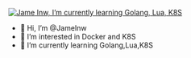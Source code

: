 [![Jame Inw, I’m currently learning Golang, Lua, K8S](https://pimp-my-readme.webapp.io/pimp-my-readme/wavy-banner?subtitle=I%E2%80%99m%20currently%20learning%20Golang%2C%20Lua%2C%20K8S&title=Jame%20Inw)](https://pimp-my-readme.webapp.io)
- 👋 Hi, I’m @JameInw
- 👀 I’m interested in Docker and K8S
- 🌱 I’m currently learning Golang,Lua,K8S
<!--- 💞️ I’m looking to collaborate on ... --->
<!--- 📫 How to reach me ... --->

<!---
JameInw/JameInw is a ✨ special ✨ repository because its `README.md` (this file) appears on your GitHub profile.
You can click the Preview link to take a look at your changes.
--->
